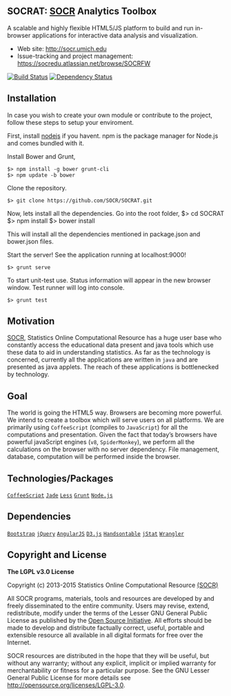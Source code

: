 ## SOCRAT: [SOCR](http://socr.umich.edu) Analytics Toolbox

A scalable and highly flexible HTML5/JS platform to build and run in-browser applications for interactive data analysis and visualization.

* Web site: http://socr.umich.edu
* Issue-tracking and project management: https://socredu.atlassian.net/browse/SOCRFW

[![Build Status](https://travis-ci.org/SOCRedu/SOCR-framework.svg?branch=master)](https://travis-ci.org/SOCRedu/SOCR-framework)
[![Dependency Status](https://gemnasium.com/SOCRedu/SOCR-framework.png?branch=master)](https://gemnasium.com/SOCRedu/SOCR-framework)

Installation
------------
In case you wish to create your own module or contribute to the project, follow these steps to setup your enviroment.

First, install [nodejs](http://nodejs.org/) if you havent. npm is the package manager for Node.js and comes bundled with it.

Install Bower and Grunt,

    $> npm install -g bower grunt-cli
    $> npm update -b bower

Clone the repository.

    $> git clone https://github.com/SOCR/SOCRAT.git 

Now, lets install all the dependencies. Go into the root folder,
    $> cd SOCRAT
    $> npm install
    $> bower install

This will install all the dependencies mentioned in package.json and bower.json files.

Start the server! See the application running at localhost:9000!

    $> grunt serve
    
To start unit-test use. Status information will appear in the new browser window. Test runner will log into console.

    $> grunt test


Motivation 
--------------
[SOCR](http://socr.umich.edu), Statistics Online Computational Resource has a huge user base who constantly access the educational data present and java tools which use these data to aid in understanding statistics.
As far as the technology is concerned, currently all the applications are written in `java` and are presented as java applets. The reach of these applications is bottlenecked by technology.

Goal
------
The world is going the HTML5 way. Browsers are becoming more powerful. 
We intend to create a toolbox which will serve users on all platforms. We are primarily using `CoffeeScript` (compiles to `JavaScript`) for all the computations and presentation. Given the fact that today’s browsers have powerful javaScript engines (`v8`, `SpiderMonkey`), we perform all the calculations on the browser with no server dependency. File management, database, computation will be performed inside the browser.

 Technologies/Packages
----------------
 [`CoffeeScript`](http://coffeescript.org/)
 [`Jade`](http://jade-lang.com/)
 [`Less`](http://lesscss.org/)
 [`Grunt`](http://gruntjs.com/) 
 [`Node.js`](http://nodejs.org/)

 Dependencies
--------------
 [`Bootstrap`](http://getbootstrap.com/)
 [`jQuery`](https://jquery.com/)
 [`AngularJS`](http://angularjs.org)
 [`D3.js`](http://d3js.org)
 [`Handsontable`](http://handsontable.com/)
 [`jStat`](https://jstat.github.io/)
 [`Wrangler`](http://vis.stanford.edu/wrangler/)

Copyright and License 
----------------------

**The LGPL v3.0 License**

Copyright (c) 2013-2015 Statistics Online Computational Resource [(SOCR)](http://www.StatisticsResource.org)

All SOCR programs, materials, tools and resources are developed by and freely disseminated to the entire community.
Users may revise, extend, redistribute, modify under the terms of the Lesser GNU General Public License
as published by the [Open Source Initiative](http://opensource.org/licenses/). All efforts should be made to develop and distribute
factually correct, useful, portable and extensible resource all available in all digital formats for free over the Internet.

SOCR resources are distributed in the hope that they will be useful, but without
any warranty; without any explicit, implicit or implied warranty for merchantability or
fitness for a particular purpose. See the GNU Lesser General Public License for
more details see http://opensource.org/licenses/LGPL-3.0.
